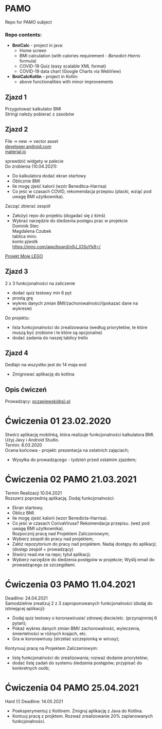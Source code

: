 # PAMO
Repo for PAMO subject

### Repo contents:
 - **BmiCalc** - project in java:
    - Home screen
    - BMI calculation (with calories requirement - *Benedict-Harris* formula)
    - COVID-19 Quiz (easy scalable XML format)
    - COVID-19 data chart (Google Charts via WebView)
 - **BmiCalcKotlin** - project in Kotlin:
    - above functionalities with minor improvements

## Zjazd 1
Przygotować kalkulator BMI  
Stringi należy pobierać z zasobów  

## Zjazd 2
File -> new -> vector asset  
[developer.android.com](https://developer.android.com/)  
[material.io](https://material.io/)  

sprawdzić widgety w palecie  
Do zrobienia (10.04.2021):
- Do kalkulatora dodać ekran startowy
- Oblicznie BMI
- Ile mogę zjeść kalorii (wzór Beneditca-Harrisa)
- Co jeść w czasach COVID, rekomendacja przepisu (placki, wziąć pod uwagę BMI użytkownika).

Zacząć zbierać zespół
- Założyć repo do projektu (dogadać się z kimś)
- Wybrać narzędzie do śledzenia postępu prac w projekcie  
Dominik Stec  
Magdalena Czubek  
tablica miro:  
konto pjwstk  
https://miro.com/app/board/o9J_lOSuYk8=/  

[Projekt Moje LEGO](https://github.com/giedrys-michal/PAMO-LEGO)  

## Zjazd 3
2 z 3 funkcjonalności na zaliczenie
- dodać quiz testowy min 6 pyt
- prostą grę
- wykres danych zmian BMI/zachorowalności/(pokazać dane na wykresie)

Do projektu:
- lista funkcjonalności do zrealizowania (według priorytetów, te które muszą być zrobione i te które są opcjonalne)
- dodać zadania do naszej tablicy trello

## Zjazd 4
Dedlajn na wszystko jest do 14 maja eod
- Zmigrować aplikację do kotlina  

## Opis ćwiczeń
Prowadzący: pczapiewski@sii.pl

# Ćwiczenia 01  23.02.2020
Stwórz aplikację mobilnką, która realizuje funkcjonalności kalkulatora BMI. Użyj Javy i Android Studio.  
Termin: 8.03.2020  
Ocena końcowa - projekt: prezentacja na ostatnich zajęciach;  
- Wysyłka do prowadzącego - tydzień przed ostatnim zjazdem;  

# Ćwiczenia 02 PAMO 21.03.2021
Termin Realizacji 10.04.2021  
Rozszerz poprzednią aplikację. Dodaj funkcjonalności:
- Ekran startowy.
- Oblicz BMI.
- Ile mogę zjeść kalorii (wzor Benedicta-Harrisa).
- Co jeść w czasach CorivaVirusa? Rekomendacja przepisu.
(weź pod uwagę BMI użytkownika).  
Rozpocznij pracę nad Projektem Zaliczeniowym;  
- Wybierz zespół do pracy nad projektem;
- Załóż repozytorium do pracy nad projektem. Nadaj dostępy do aplikacji;
(dostęp zespół + prowadzący)
- Stwórz read.me na repo; tytuł aplikacji;
- Wybierz narzędzie do śledzenia postępów w projekcie;
Wyślij email do prowadzącego ze szczegółami.  

# Ćwiczenia 03 PAMO 11.04.2021
Deadline: 24.04.2021  
Samodzielnie zrealizuj 2 z 3 zaproponowanych funkcjonalności (dodaj do istniejącej aplikacji):
- Dodaj quiz testowy o koronawirusie/ zdrowej diecie/etc. (przynajmniej 6 pytań);
- Pokaż wykres danych zmian BMI/ zachorowalność, wyleczenia, śmiertelności w różnych krajach, etc.
- Gra w koronawirusy (strzelać szczepionką w wirusy);

Kontynuuj pracę na Projektem Zaliczeniowym:
- listę funkcjonalności do zrealizowania; rozważ dodanie priorytetów;
- dodać listę zadań do systemu śledzenia postępów; przypisać do konkretnych osób;

# Ćwiczenia 04 PAMO 25.04.2021
Hard (!) Deadline: 14.05.2021  

- Poeksperymentuj z Kotlinem. Zmigruj aplikację z Java do Kotlina.
- Kontuuj pracę z projktem. Rozważ zrealizowanie 20% zaplanowanych funkcjonalności.
